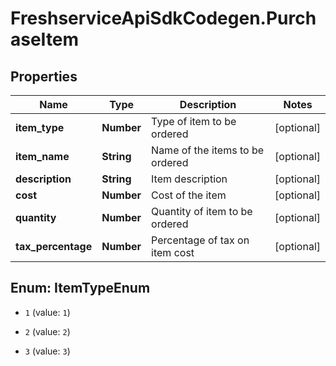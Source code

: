 # FreshserviceApiSdkCodegen.PurchaseItem

## Properties

| Name               | Type       | Description                     | Notes      |
| ------------------ | ---------- | ------------------------------- | ---------- |
| **item_type**      | **Number** | Type of item to be ordered      | [optional] |
| **item_name**      | **String** | Name of the items to be ordered | [optional] |
| **description**    | **String** | Item description                | [optional] |
| **cost**           | **Number** | Cost of the item                | [optional] |
| **quantity**       | **Number** | Quantity of item to be ordered  | [optional] |
| **tax_percentage** | **Number** | Percentage of tax on item cost  | [optional] |

## Enum: ItemTypeEnum

- `1` (value: `1`)

- `2` (value: `2`)

- `3` (value: `3`)
